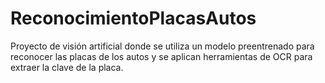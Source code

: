 # ReconocimientoPlacasAutos
Proyecto de visión artificial donde se utiliza un modelo preentrenado para reconocer las placas de los autos y se aplican herramientas de OCR para extraer la clave de la placa.
